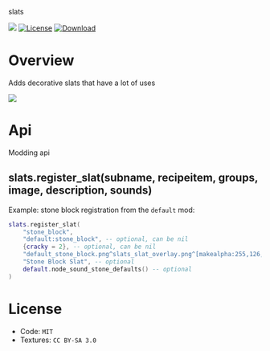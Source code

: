 
slats

![](https://github.com/mt-mods/slats/workflows/luacheck/badge.svg)
[![License](https://img.shields.io/badge/License-MIT%20and%20CC%20BY--SA%203.0-green.svg)](license.txt)
[![Download](https://img.shields.io/badge/Download-ContentDB-blue.svg)](https://content.minetest.net/packages/mt-mods/slats)


# Overview

Adds decorative slats that have a lot of uses

![](./screenshot.png)

# Api

Modding api

## slats.register_slat(subname, recipeitem, groups, image, description, sounds)

Example: stone block registration from the `default` mod:
```lua
slats.register_slat(
	"stone_block",
	"default:stone_block", -- optional, can be nil
	{cracky = 2}, -- optional, can be nil
	"default_stone_block.png^slats_slat_overlay.png^[makealpha:255,126,126",
	"Stone Block Slat", -- optional
	default.node_sound_stone_defaults() -- optional
)
```

# License

* Code: `MIT`
* Textures: `CC BY-SA 3.0`
